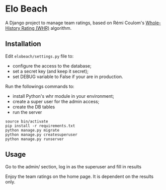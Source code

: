 # Elo Beach

A Django project to manage team ratings, based on Rémi Coulom's
[Whole-History Rating (WHR)](http://remi.coulom.free.fr/WHR/WHR.pdf) algorithm.

## Installation

Edit `elobeach/settings.py` file to:
- configure the access to the database;
- set a secret key (and keep it secret);
- set DEBUG variable to False if your are in production.

Run the followings commands to:
- install Python's whr module in your environment;
- create a super user for the admin access;
- create the DB tables
- run the server
```
source bin/activate
pip install -r requirements.txt
python manage.py migrate
python manage.py createsuperuser
python manage.py runserver
```

## Usage

Go to the admin/ section, log in as the superuser and fill in results

Enjoy the team ratings on the home page. It is dependent on the results only.
